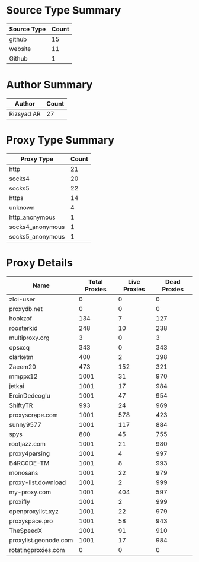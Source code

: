 # Source Type Summary

| Source Type | Count |
|-------------|-------|
| github | 15 |
| website | 11 |
| Github | 1 |


# Author Summary

| Author | Count |
|--------|-------|
| Rizsyad AR | 27 |


# Proxy Type Summary

| Proxy Type | Count |
|------------|-------|
| http | 21 |
| socks4 | 20 |
| socks5 | 22 |
| https | 14 |
| unknown | 4 |
| http_anonymous | 1 |
| socks4_anonymous | 1 |
| socks5_anonymous | 1 |


# Proxy Details

| Name | Total Proxies | Live Proxies | Dead Proxies |
|------|---------------|--------------|---------------|
| zloi-user | 0 | 0 | 0 |
| proxydb.net | 0 | 0 | 0 |
| hookzof | 134 | 7 | 127 |
| roosterkid | 248 | 10 | 238 |
| multiproxy.org | 3 | 0 | 3 |
| opsxcq | 343 | 0 | 343 |
| clarketm | 400 | 2 | 398 |
| Zaeem20 | 473 | 152 | 321 |
| mmppx12 | 1001 | 31 | 970 |
| jetkai | 1001 | 17 | 984 |
| ErcinDedeoglu | 1001 | 47 | 954 |
| ShiftyTR | 993 | 24 | 969 |
| proxyscrape.com | 1001 | 578 | 423 |
| sunny9577 | 1001 | 117 | 884 |
| spys | 800 | 45 | 755 |
| rootjazz.com | 1001 | 21 | 980 |
| proxy4parsing | 1001 | 4 | 997 |
| B4RC0DE-TM | 1001 | 8 | 993 |
| monosans | 1001 | 22 | 979 |
| proxy-list.download | 1001 | 2 | 999 |
| my-proxy.com | 1001 | 404 | 597 |
| proxifly | 1001 | 2 | 999 |
| openproxylist.xyz | 1001 | 22 | 979 |
| proxyspace.pro | 1001 | 58 | 943 |
| TheSpeedX | 1001 | 91 | 910 |
| proxylist.geonode.com | 1001 | 17 | 984 |
| rotatingproxies.com | 0 | 0 | 0 |
